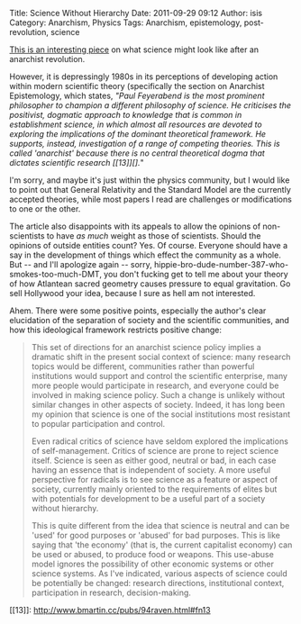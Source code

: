 Title: Science Without Hierarchy
Date: 2011-09-29 09:12
Author: isis
Category: Anarchism, Physics
Tags: Anarchism, epistemology, post-revolution, science

[This is an interesting piece][] on what science might look like after
an anarchist revolution.

However, it is depressingly 1980s in its perceptions of developing
action within modern scientific theory (specifically the section on
Anarchist Epistemology, which states, *"Paul Feyerabend is the most
prominent philosopher to champion a different philosophy of science. He
criticises the positivist, dogmatic approach to knowledge that is common
in establishment science, in which almost all resources are devoted to
exploring the implications of the dominant theoretical framework. He
supports, instead, investigation of a range of competing theories. This
is called 'anarchist' because there is no central theoretical dogma that
dictates scientific research [[13]][].*"

I'm sorry, and maybe it's just within the physics community, but I would
like to point out that General Relativity and the Standard Model are the
currently accepted theories, while most papers I read are challenges or
modifications to one or the other.

The article also disappoints with its appeals to allow the opinions of
non-scientists to have *as much* weight as those of scientists. Should
the opinions of outside entities count? Yes. Of course. Everyone should
have a say in the development of things which effect the community as a
whole. But -- and I'll apologize again -- sorry,
hippie-bro-dude-number-387-who-smokes-too-much-DMT, you don't fucking
get to tell me about your theory of how Atlantean sacred geometry causes
pressure to equal gravitation. Go sell Hollywood your idea, because I
sure as hell am not interested.

Ahem. There were some positive points, especially the author's clear
elucidation of the separation of society and the scientific communities,
and how this ideological framework restricts positive change:

> This set of directions for an anarchist science policy implies a
> dramatic shift in the present social context of science: many research
> topics would be different, communities rather than powerful
> institutions would support and control the scientific enterprise, many
> more people would participate in research, and everyone could be
> involved in making science policy. Such a change is unlikely without
> similar changes in other aspects of society. Indeed, it has long been
> my opinion that science is one of the social institutions most
> resistant to popular participation and control.
>
> Even radical critics of science have seldom explored the implications
> of self-management. Critics of science are prone to reject science
> itself. Science is seen as either good, neutral or bad, in each case
> having an essence that is independent of society. A more useful
> perspective for radicals is to see science as a feature or aspect of
> society, currently mainly oriented to the requirements of elites but
> with potentials for development to be a useful part of a society
> without hierarchy.
>
> This is quite different from the idea that science is neutral and can
> be 'used' for good purposes or 'abused' for bad purposes. This is like
> saying that 'the economy' (that is, the current capitalist economy)
> can be used or abused, to produce food or weapons. This use-abuse
> model ignores the possibility of other economic systems or other
> science systems. As I've indicated, various aspects of science could
> be potentially be changed: research directions, institutional context,
> participation in research, decision-making.

  [This is an interesting piece]: http://www.bmartin.cc/pubs/94raven.html
  [[13]]: http://www.bmartin.cc/pubs/94raven.html#fn13
